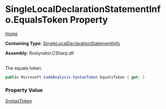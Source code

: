 # SingleLocalDeclarationStatementInfo\.EqualsToken Property

[Home](../../../../../README.md)

**Containing Type**: [SingleLocalDeclarationStatementInfo](../README.md)

**Assembly**: Roslynator\.CSharp\.dll

\
The equals token\.

```csharp
public Microsoft.CodeAnalysis.SyntaxToken EqualsToken { get; }
```

### Property Value

[SyntaxToken](https://docs.microsoft.com/en-us/dotnet/api/microsoft.codeanalysis.syntaxtoken)

